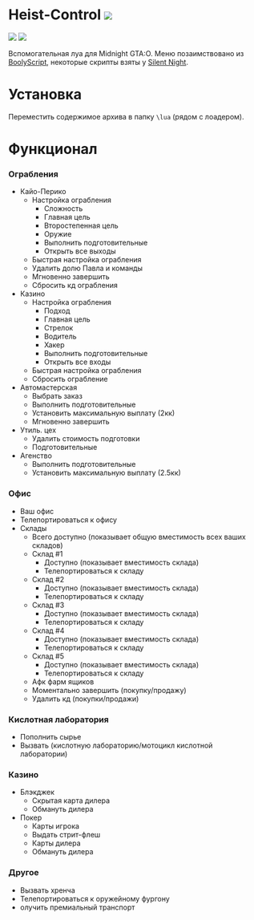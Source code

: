 # Heist-Control ![](https://img.shields.io/badge/1.6-7393B3)
![](https://img.shields.io/badge/%D0%92%D0%B5%D1%80%D1%81%D0%B8%D1%8F_%D0%B8%D0%B3%D1%80%D1%8B-1.68-yellow) ![](https://img.shields.io/badge/%D0%A1%D0%B1%D0%BE%D1%80%D0%BA%D0%B0-3095-yellow)

Вспомогательная луа для Midnight GTA:O. Меню позаимствовано из [BoolyScript](https://midnight.im/threads/7220/), некоторые скрипты взяты у [Silent Night](https://www.unknowncheats.me/forum/grand-theft-auto-v/604599-silent-night.html).

# Установка
Переместить содержимое архива в папку `\lua` (рядом с лоадером).

# Функционал
### Ограбления
- Кайо-Перико
  - Настройка ограбления
    - Сложность
    - Главная цель
    - Второстепенная цель
    - Оружие
    - Выполнить подготовительные
    - Открыть все выходы
  - Быстрая настройка ограбления
  - Удалить долю Павла и команды
  - Мгновенно завершить
  - Сбросить кд ограбления
- Казино
  - Настройка ограбления
    - Подход
    - Главная цель
    - Стрелок 
    - Водитель
    - Хакер
    - Выполнить подготовительные
    - Открыть все входы
  - Быстрая настройка ограбления
  - Сбросить ограбление
- Автомастерская
  - Выбрать заказ
  - Выполнить подготовительные
  - Установить максимальную выплату (2кк)
  - Мгновенно завершить
- Утиль. цех
  - Удалить стоимость подготовки
  - Подготовительные 
- Агенство
  - Выполнить подготовительные
  - Установить максимальную выплату (2.5кк)
### Офис
- Ваш офис
- Телепортироваться к офису
- Склады
  - Всего доступно (показывает общую вместимость всех ваших складов)
  - Склад #1
    - Доступно (показывает вместимость склада)
    - Телепортироваться к складу
  - Склад #2
    - Доступно (показывает вместимость склада)
    - Телепортироваться к складу
  - Склад #3
    - Доступно (показывает вместимость склада)
    - Телепортироваться к складу
  - Склад #4
    - Доступно (показывает вместимость склада)
    - Телепортироваться к складу
  - Склад #5
    - Доступно (показывает вместимость склада)
    - Телепортироваться к складу
  - Афк фарм ящиков
  - Моментально завершить (покупку/продажу)
  - Удалить кд (покупки/продажи)
### Кислотная лаборатория
- Пополнить сырье
- Вызвать (кислотную лабораторию/мотоцикл кислотной лаборатории)
### Казино
- Блэкджек
  - Скрытая карта дилера
  - Обмануть дилера
- Покер
  - Карты игрока
  - Выдать стрит-флеш
  - Карты дилера
  - Обмануть дилера
### Другое
- Вызвать хренча
- Телепортироваться к оружейному фургону
- олучить премиальный транспорт
